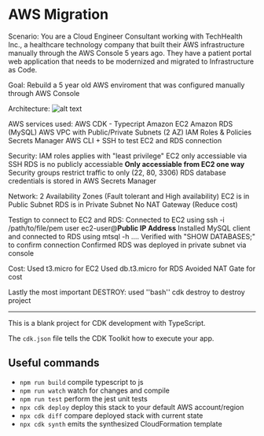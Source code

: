 # AWS Migration

Scenario:
You are a Cloud Engineer Consultant working with TechHealth Inc., a healthcare technology company that built their AWS infrastructure manually through the AWS Console 5 years ago. They have a patient portal web application that needs to be modernized and migrated to Infrastructure as Code.

Goal: Rebuild a 5 year old AWS enviroment that was configured manually through AWS Console

Architecture:
![alt text](aws_migration-2.jpg)

AWS services used:
AWS CDK - Typecript
Amazon EC2
Amazon RDS (MySQL)
AWS VPC with Public/Private Subnets (2 AZ)
IAM Roles & Policies
Secrets Manager
AWS CLI + SSH to test EC2 and RDS connection

Security:
IAM roles applies with "least privilege"
EC2 only accessiable via SSH
RDS is no publicly accessiable **Only accessiable from EC2 one way**
Security groups restrict traffic to only (22, 80, 3306)
RDS database credentials is stored in AWS Secrets Manager

Network:
2 Availability Zones (Fault tolerant and High availability)
EC2 is in Public Subnet
RDS is in Private Subnet
No NAT Gateway (Reduce cost)

Testign to connect to EC2 and RDS:
Connected to EC2 using ssh -i /path/to/file/pem user ec2-user@**Public IP Address**
Installed MySQL client and connected to RDS using mtsql -h ....
Verified with "SHOW DATABASES;" to confirm connection
Confirmed RDS was deployed in private subnet via console

Cost:
Used t3.micro for EC2
Used db.t3.micro for RDS
Avoided NAT Gate for cost

Lastly the most important DESTROY:
used ''bash'' cdk destroy to destroy project

----------------------------------------------------------------------------------------------------------------

This is a blank project for CDK development with TypeScript.

The `cdk.json` file tells the CDK Toolkit how to execute your app.

## Useful commands

* `npm run build`   compile typescript to js
* `npm run watch`   watch for changes and compile
* `npm run test`    perform the jest unit tests
* `npx cdk deploy`  deploy this stack to your default AWS account/region
* `npx cdk diff`    compare deployed stack with current state
* `npx cdk synth`   emits the synthesized CloudFormation template

